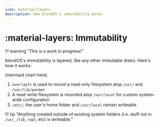 ```yaml
---
icon: material/layers
description: How blendOS's immutability works
---
```


# :material-layers: Immutability

!!! warning "This is a work in progress!"

blendOS's immutability is layered, like any other immutable distro. Here's how it works:

(mermaid chart here)

1. `overlayfs` is used to mount a read-only filesystem atop `/usr/` and `/var/lib/pacman`
1. A read-write filesystem is mounted atop `/usr/local` for custom system-wide configuration
1. `/etc/`, the user's home folder and `/usr/local` remain writeable

!!! tip "Anything created outside of existing system folders (i.e. stuff not in `/usr`, `/lib`, `/opt`, etc) is writeable."
